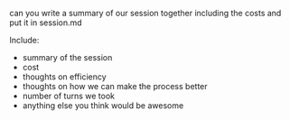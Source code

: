 can you write a summary of our session together including the costs and put it in session.md

Include:

- summary of the session
- cost
- thoughts on efficiency
- thoughts on how we can make the process better
- number of turns we took
- anything else you think would be awesome
